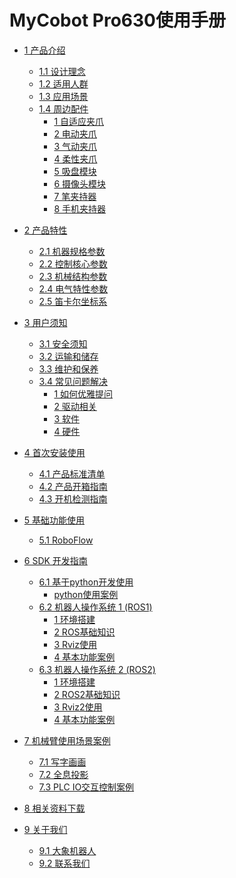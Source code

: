 # MyCobot Pro630使用手册
* [1 产品介绍](1-ProductIntroduction/1-ProductIntroduction.md)
  * [1.1 设计理念](./1-ProductIntroduction/1.1-DesignPhilosophy.md)
  * [1.2 适用人群](./1-ProductIntroduction/1.2-SuitableUsers.md)
  * [1.3 应用场景](./1-ProductIntroduction/1.3-ApplicationScenario.md)
  * [1.4 周边配件](./1-ProductIntroduction/1.4-AccessoriesTools/README.md)
      * [1 自适应夹爪](./1-ProductIntroduction/1.4-AccessoriesTools/1.4.1-Gripper/1-AdaptiveGripper.md)
      * [2 电动夹爪](./1-ProductIntroduction/1.4-AccessoriesTools/1.4.1-Gripper/2-ElectricGripper.md)
      * [3 气动夹爪](./1-ProductIntroduction/1.4-AccessoriesTools/1.4.1-Gripper/3-PneumaticGripper.md)
      * [4 柔性夹爪](./1-ProductIntroduction/1.4-AccessoriesTools/1.4.1-Gripper/4-FlexibleGripper.md)
      * [5 吸盘模块](./1-ProductIntroduction/1.4-AccessoriesTools/1.4.2-PumpCup/1-ModuleSuctionCup.md)
      * [6 摄像头模块](./1-ProductIntroduction/1.4-AccessoriesTools/1.4.3-Camera/1-CameraModulePro.md)
      * [7 笔夹持器](./1-ProductIntroduction/1.4-AccessoriesTools/1.4.4-Holder/1-PenHolderPro.md)
      * [8 手机夹持器](./1-ProductIntroduction/1.4-AccessoriesTools/1.4.4-Holder/2-PhoneHolderPro.md)
      
      
  
  
* [2 产品特性](./2-ProductFeature/2-ProductFeature.md)
  * [2.1 机器规格参数](./2-ProductFeature/2.1-MachineSpecification.md)
  * [2.2 控制核心参数](./2-ProductFeature/2.2-ControlCoreParameter.md)
  * [2.3 机械结构参数](./2-ProductFeature/2.3-MechanicalStructureParameter.md)
  * [2.4 电气特性参数](./2-ProductFeature/2.4-ElectricalCharacteristicParameter.md)
  * [2.5 笛卡尔坐标系](./2-ProductFeature/2.5-CoordinateSystem.md)
  
  <!-- * [2.1 机械结构参数](./2-ProductFeature/2.1-MachineSpecification.md)
  * [2.2 控制核心参数](./2-ProductFeature/2.2-ControlCoreParameter.md)
  * [2.3 电气特性参数](./2-ProductFeature/2.4-ElectricalCharacteristicParameter.md) -->



* [3 用户须知](3-UserNotes/3-UserNotes.md)
  * [3.1 安全须知](./3-UserNotes/3.1-SafetyInstruction.md)
  * [3.2 运输和储存](./3-UserNotes/3.2-TransportandStorage.md)
  * [3.3 维护和保养](./3-UserNotes/3.3-MaintenanceandCare.md)
  * [3.4 常见问题解决](./14-IssueFAQ/14-FAQ.md)
    * [1 如何优雅提问](./14-IssueFAQ/14.0-how_to_ask.md)
    * [2 驱动相关](./14-IssueFAQ/14.1-driver.md)
    * [3 软件](./14-IssueFAQ/14.2-software.md)
    * [4 硬件](./14-IssueFAQ/14.3-hardware.md)
  <!-- * [3.4 常见问题解决](./3-UserNotes/3.4-FAQsandSolutions/3.4.3-software.md) -->
  
  
* [4 首次安装使用](4-FirstInstallAndUse/4-FirstInstallAndUse.md)
  * [4.1 产品标准清单](./4-FirstInstallAndUse/4.1-ProductStandardList.md)
  * [4.2 产品开箱指南](./4-FirstInstallAndUse/4.2-ProductUnboxingGuide.md)
  * [4.3 开机检测指南](./4-FirstInstallAndUse/4.3-Power-onTestGuide.md)
  
* [5 基础功能使用](5-BasicApplication/5-BasicApplication.md)
  * [5.1 RoboFlow](./5-BasicApplication/5.2-ApplicationUse.md)

  <!-- * [5.1 系统使用说明](./5-BasicApplication/5.1-SystemUsageInstructions.md)
  * [5.2 软件使用说明](./5-BasicApplication/5.2-ApplicationUse.md)
  * [5.3 固件功能说明](./5-BasicApplication/5.3-FirmwareUse.md) -->
  
* [6 SDK 开发指南](6-SDKDevelopment/6-SDKDevelopment.md)
  * [6.1 基于python开发使用](./6-SDKDevelopment/python/PyhtonAPI.md)
    * [python使用案例](./6-SDKDevelopment/python/python_demo.md)
  * [6.2 机器人操作系统 1 (ROS1)](11-ApplicationBaseROS/11.1-ROS1/README.md)
    * [1 环境搭建](11-ApplicationBaseROS/11.1-ROS1/11.1.1-EnvironmentBuilding.md)
    * [2 ROS基础知识](11-ApplicationBaseROS/11.1-ROS1/11.1.2-ROS_Basics.md)
    * [3 Rviz使用](11-ApplicationBaseROS/11.1-ROS1/11.1.3-RvizIntroduction.md)
    * [4 基本功能案例](11-ApplicationBaseROS/11.1-ROS1/11.1.4-BasicFunction.md)
  * [6.3 机器人操作系统 2 (ROS2)](11-ApplicationBaseROS/11.2-ROS2/README.md)
    * [1 环境搭建](11-ApplicationBaseROS/11.2-ROS2/11.2.1-EnvironmentBuilding.md)
    * [2 ROS2基础知识](11-ApplicationBaseROS/11.2-ROS2/11.2.2-ROS2_Basics.md)
    * [3 Rviz2使用](11-ApplicationBaseROS/11.2-ROS2/11.2.3-Rviz2Introduction.md)
    * [4 基本功能案例](11-ApplicationBaseROS/11.2-ROS2/11.2.4-BasicFunction.md)
   <!--* [6.4 基于Phoenix API开发使用](./6-SDKDevelopment/python/phoenix.md)
    * [Phoenix API使用案例](./6-SDKDevelopment/python/phoenix_demo.md)-->

    
  <!-- * [6.4 基于C++开发使用](./6-SDKDevelopment/6.4-ApplicationBaseCPlus.md)
  * [6.5 基于JS开发使用](./6-SDKDevelopment/6.5-ApplicationBaseJS.md)
  * [6.6 基于C#开发使用](./6-SDKDevelopment/6.6-ApplicationBaseCsharp.md)
  * [6.7 基于APP开发使用](./6-SDKDevelopment/6.7-ApplicationBaseAPP.md) -->
  
* [7 机械臂使用场景案例](./7-ExamplesRobotsUsing/7-ExamplesRobotsUsing.md)
  <!-- * [7.1 3D无序分拣](./7-ExamplesRobotsUsing/3D/3D.md)
  * [7.2 2.5D二维码分拣](./7-ExamplesRobotsUsing/2.5D/2.5D.md) -->
  
  * [7.1 写字画画](./7-ExamplesRobotsUsing/draw/draw.md)
  * [7.2 全息投影](./7-ExamplesRobotsUsing/LED/LED.md)
  * [7.3 PLC IO交互控制案例](./1-ProductIntroduction/1.4-AccessoriesTools/PLC/PLC.md)
* [8 相关资料下载](./8-FilesDownload/8-FilesDownload.md)
  <!-- * [8.1 产品资料](./8-FilesDownload/8.1-Productinformation.md)
  * [8.2 产品图纸](./8-FilesDownload/8.2-ProductDrawings.md)
  * [8.3 软件资料及源码](./8-FilesDownload/8.3-SoftwareDocumentation.md)
  * [8.4 系统资料](./8-FilesDownload/8.4-Systeminformation.md)
  * [8.5 宣传资料](./8-FilesDownload/8.5-PublicityMaterial.md) -->
* [9 关于我们](9-AboutUs/9-AboutUs.md)
  * [9.1 大象机器人](./9-AboutUs/9.1-company.md)
  * [9.2 联系我们](./9-AboutUs/9.2-contact.md)
